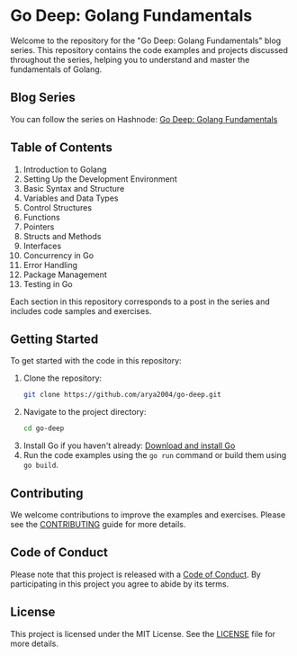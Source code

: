 
# Go Deep: Golang Fundamentals

Welcome to the repository for the "Go Deep: Golang Fundamentals" blog series. This repository contains the code examples and projects discussed throughout the series, helping you to understand and master the fundamentals of Golang.

## Blog Series

You can follow the series on Hashnode: [Go Deep: Golang Fundamentals](https://arya2004.hashnode.dev/series/go-deep-golang-fundamentals)

## Table of Contents

1. Introduction to Golang
2. Setting Up the Development Environment
3. Basic Syntax and Structure
4. Variables and Data Types
5. Control Structures
6. Functions
7. Pointers
8. Structs and Methods
9. Interfaces
10. Concurrency in Go
11. Error Handling
12. Package Management
13. Testing in Go

Each section in this repository corresponds to a post in the series and includes code samples and exercises.

## Getting Started

To get started with the code in this repository:

1. Clone the repository:
   ```sh
   git clone https://github.com/arya2004/go-deep.git
   ```
2. Navigate to the project directory:
   ```sh
   cd go-deep
   ```
3. Install Go if you haven't already: [Download and install Go](https://golang.org/dl/)
4. Run the code examples using the `go run` command or build them using `go build`.

## Contributing

We welcome contributions to improve the examples and exercises. Please see the [CONTRIBUTING](CONTRIBUTING.md) guide for more details.

## Code of Conduct

Please note that this project is released with a [Code of Conduct](CODE_OF_CONDUCT.md). By participating in this project you agree to abide by its terms.

## License

This project is licensed under the MIT License. See the [LICENSE](LICENSE) file for more details.







